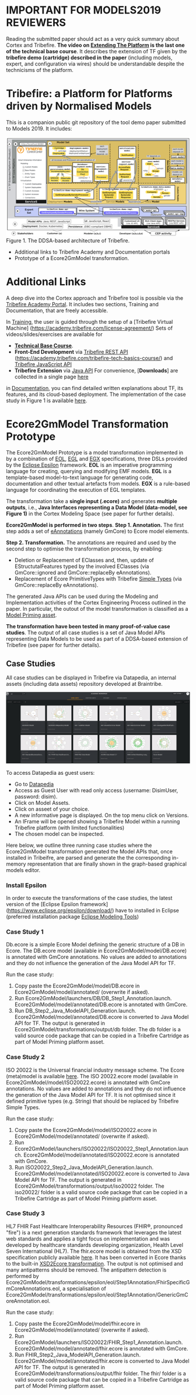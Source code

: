 # IMPORTANT FOR MODELS2019 REVIEWERS

Reading the submitted paper should act as a very quick summary about Cortex and Tribefire. **The video on [Extending The Platform](https://academy.tribefire.com/extending-tribefire-overview/) is the last one of the technical base course**. 
It describes the extension of TF given by the **tribefire demo (cartridge) described in the paper** (including models, expert, and configuration via wires) should be understandable despite the technicisms of the platform.


# Tribefire: a Platform for Platforms driven by Normalised Models
This is a companion public git repository of the tool demo paper submitted to Models 2019.
It includes:

![alt text](https://github.com/braintribehq/models2019/blob/master/Documents/fig-tf-architecture2.png)
Figure 1. The DDSA-based architecture of Tribefire.


  - Additional links to Tribefire Academy and Documentation portals
  - Prototype of a Ecore2GmModel transformation.

# Additional Links
A deep dive into the Cortex approach and Tribefire tool is possible via the [Tribefire Academy Portal](https://academy.tribefire.com/). It includes two sections, Training and Documentation, that are freely accessible.

In [Training](https://academy.tribefire.com/training/), the user is guided through the setup of a [Tribefire Virtual Machine] (https://academy.tribefire.com/license-agreement/)
Sets of videos/slides/exercises are available for 
  - [**Technical Base Course**](https://academy.tribefire.com/tribefire-tech-basics-course/).
  - **Front-End Development** via [Tribefire REST API](https://academy.tribefire.com/rest-api-v2/) (https://academy.tribefire.com/tribefire-tech-basics-course/) and [Tribefire JavaScript API](https://academy.tribefire.com/tribefirejs-introduction/)
  - **Tribefire Extension** via [Java API](https://academy.tribefire.com/tribefire-java-api/) 
For convenience, [**Downloads**] are collected in a single page [here](https://academy.tribefire.com/downloads/)


in [Documentation](https://documentation.tribefire.com/), you can find detailed written explanations about TF, its features, and its cloud-based deployment. The implementation of the case study in Figure 1 is available [here](https://documentation.tribefire.com/tribefire.extension.demo/tribefire-demo-cartridge-doc/ddsa_employeesbygender.html?searchText=employee%20by%20gender).

# Ecore2GmModel Transformation Prototype
The Ecore2GmModel Prototype is a model transformation implemented in by a combination of [EOL](https://www.eclipse.org/epsilon/doc/eol/), [EGL](https://www.eclipse.org/epsilon/doc/egl/) and [EGX](https://www.eclipse.org/epsilon/doc/egx/) specifications, three DSLs provided by the [Eclipse Epsilon](https://www.eclipse.org/epsilon/) framework. 
**EOL** is an imperative programming language for creating, querying and modifying EMF models. 
**EGL** is a template-based model-to-text language for generating code, documentation and other textual artefacts from models. 
**EGX** is a rule-based language for coordinating the execution of EGL templates.

The transformation take a **single input (.ecore)** and generates **multiple outputs**, i.e., **Java Interfaces representing a Data Model (data-model, see Figure 1)**  in the Cortex Modeling Space (see paper for further details).

**Ecore2GmModel is performed in two steps**. 
**Step 1. Annotation.** 
The first step adds a set of  [eAnnotations](https://download.eclipse.org/modeling/emf/emf/javadoc/2.9.0/org/eclipse/emf/ecore/EAnnotation.html) (namely GmCore) to Ecore model elements. 

**Step 2. Transformation.** 
The annotations are required and used by the second step to optimise the transformation process, by enabling: 
- Deletion or Replacement of EClasses and, then, update of EStructutalFeatures typed by the involved EClasses (via GmCore::ignored and GmCore::replaceBy eAnnotations). 
- Replacement of Ecore PrimitiveTypes with Tribefire [Simple Types](https://documentation.tribefire.com/javadoc/index.html) (via GmCore::replaceBy eAnnotations). 

The generated Java APIs can be used during the Modeling and Implementation activities of the Cortex Engineering Process outlined in the paper. In particular, the outout of the model transformation is classified as a [Model Priming asset](https://documentation.tribefire.com/tribefire.cortex.documentation/concepts-doc/features/platform_assets.html?searchText=ModelPrimings).

**The transformation have been tested in many proof-of-value case studies**. The output of all case studies is a set of Java Model APIs representing Data Models to be used as part of a DDSA-based extension of Tribefire (see paper for further details).



## Case Studies
All case studies can be displayed in Tribefire via Datapedia, an internal assets (including data assets) repository developed at Braintribe.

![alt text](https://github.com/braintribehq/models2019/blob/master/Documents/academic%20workspace.png)



To access Datapedia as guest users:
- Go to [Datapedia](https://datapedia.tribefire.cloud/#/signin)
- Access as Guest User with read only access (username: DisimUser, password: disim).  
- Click on Model Assets. 
- Click on asseet of your choice.
- A new informative page is displayed. On the top menu click on Versions.
- An IFrame will be opened showing a Tribefire Model within a running Tribefire platform (with limited functionalities)
- The chosen model can be inspected.

Here below, we outline three running case studies where the Ecore2GmModel transformation generated the Model APIs that, once installed in Tribeifre, are parsed and generate the the corresponding in-memory representation that are finally shown in the graph-based graphical models editor.

### Install Epsilon 
In order to execute the transformations of the case studies, the latest version of the [Eclipse Epsilon framework] (https://www.eclipse.org/epsilon/download/) have to installed in Eclipse (preferred installation package [Eclipse Modeling Tools](https://www.eclipse.org/downloads/packages/))

### Case Study 1
Db.ecore is a simple Ecore Model defining the generic structure of a DB in Ecore. 
The DB.ecore model (available in Ecore2GmModel/model/DB.ecore) is annotated with GmCore annotations. No values are added to annotations and they do not influence the generation of the Java Model API for TF.

Run the case study:
1. Copy paste the Ecore2GmModel/model/DB.ecore in Ecore2GmModel/model/annotated/ (overwrite if asked).
2. Run Ecore2GmModel/launchers/DB/DB_Step1_Annotation.launch. Ecore2GmModel/model/annotated/DB.ecore is annotated with GmCore.
3. Run DB_Step2_Java_ModelAPI_Generation.launch. Ecore2GmModel/model/annotated/DB.ecore is converted to Java Model API for TF.
The output is generated in Ecore2GmModel/transformations/output/db folder. The db folder is a valid source code package that can be copied in a Tribefire Cartridge as part of Model Priming platform asset.

### Case Study 2
ISO 20022 is the Universal financial industry message scheme. The Ecore (meta)model is available [here](https://www.iso20022.org/e_dictionary.page).
The ISO 20022.ecore model (available in Ecore2GmModel/model/ISO20022.ecore) is annotated with GmCore annotations. No values are added to annotations and they do not influence the generation of the Java Model API for TF. It is not optimised since it defined primitive types (e.g. String) that should be replaced by Tribefire Simple Types.

Run the case study:
1. Copy paste the Ecore2GmModel/model/ISO20022.ecore in Ecore2GmModel/model/annotated/ (overwrite if asked).
2. Run Ecore2GmModel/launchers/ISO20022/ISO20022_Step1_Annotation.launch. Ecore2GmModel/model/annotated/ISO20022.ecore is annotated with GmCore.
3. Run ISO20022_Step2_Java_ModelAPI_Generation.launch. Ecore2GmModel/model/annotated/ISO20022.ecore is converted to Java Model API for TF.
The output is generated in Ecore2GmModel/transformations/output/iso20022 folder. The iso20022/ folder is a valid source code package that can be copied in a Tribefire Cartridge as part of Model Priming platform asset.

### Case Study 3 
HL7 FHIR Fast Healthcare Interoperability Resources (FHIR®, pronounced "fire") is a next generation standards framework that leverages the latest web standards and applies a tight focus on implementation and was developed by healthcare standards developing organization, Health Level Seven International (HL7).
The fhir.ecore model is obtained from the XSD specification publicly available [here](https://www.hl7.org/fhir/downloads.html).
It has been converted in Ecore thanks to the built-in [XSD2Ecore transformation](https://www.eclipse.org/modeling/emf/docs/overviews/XMLSchemaToEcoreMapping.pdf). The output is not optimised and many antipatterns should be removed. The antipattern detection is performed by Ecore2GmModel/transformations/epsilon/eol/Step1Annotation/FhirSpecificGmCoreAnnotations.eol, a specialisation of Ecore2GmModel/transformations/epsilon/eol/Step1Annotation/GenericGmCoreAnnotation.eol.

Run the case study:
1. Copy paste the Ecore2GmModel/model/fhir.ecore in Ecore2GmModel/model/annotated/ (overwrite if asked).
2. Run Ecore2GmModel/launchers/ISO20022/FHIR_Step1_Annotation.launch. Ecore2GmModel/model/annotated/fhir.ecore is annotated with GmCore.
3. Run FHIR_Step2_Java_ModelAPI_Generation.launch. Ecore2GmModel/model/annotated/fhir.ecore is converted to Java Model API for TF.
The output is generated in Ecore2GmModel/transformations/output/fhir folder. The fhir/ folder is a valid source code package that can be copied in a Tribefire Cartridge as part of Model Priming platform asset.
